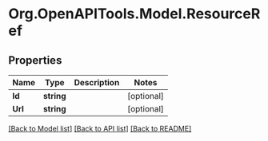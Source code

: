 # Org.OpenAPITools.Model.ResourceRef

## Properties

Name | Type | Description | Notes
------------ | ------------- | ------------- | -------------
**Id** | **string** |  | [optional] 
**Url** | **string** |  | [optional] 

[[Back to Model list]](../README.md#documentation-for-models) [[Back to API list]](../README.md#documentation-for-api-endpoints) [[Back to README]](../README.md)

